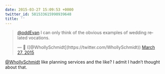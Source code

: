```yaml
---
date: 2015-03-27 15:09:53 +0000
twitter_id: 581533615990939648
title: ''
---
```


<blockquote class="twitter-tweet"><p lang="en" dir="ltr"><a href="https://twitter.com/oddEvan?ref_src=twsrc%5Etfw">@oddEvan</a> I can only think of the obvious examples of wedding related vocations.</p>&mdash; 🤧 ([@WhollySchmidt](https://twitter.com/WhollySchmidt)) <a href="https://twitter.com/WhollySchmidt/status/581532017067732992?ref_src=twsrc%5Etfw">March 27, 2015</a></blockquote>
<script async src="https://platform.twitter.com/widgets.js" charset="utf-8"></script>

[@WhollySchmidt](https://twitter.com/WhollySchmidt) like planning services and the like? I admit I hadn’t thought about that.

